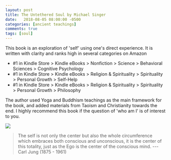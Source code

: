 ```yaml
---
layout: post
title: The Untethered Soul by Michael Singer
date:   2018-08-05 08:00:00 -0500
categories: [ancient teachings]
comments: true
tags: [soul]
---
```


This book is an exploration of 'self' using one's direct experience.
It is written with clarity and ranks high in several categories on Amazon

* #1 in Kindle Store > Kindle eBooks > Nonfiction > Science > Behavioral Sciences > Cognitive Psychology
* #1 in Kindle Store > Kindle eBooks > Religion & Spirituality > Spirituality > Personal Growth > Self-Help
* #1 in Kindle Store > Kindle eBooks > Religion & Spirituality > Spirituality > Personal Growth > Philosophy

The author used Yoga and Buddhism teachings as the main framework for the book,
and added materials from Taoism and Christianity towards the end.
I highly recommend this book if the question of 'who am I' is of interest to you.

<a target="_blank"  href="https://www.amazon.com/gp/product/1572245379/ref=as_li_tl?ie=UTF8&camp=1789&creative=9325&creativeASIN=1572245379&linkCode=as2&tag=nosarthur2016-20&linkId=5c471cee20683abb12d03599e42888b2"><img border="0" src="//ws-na.amazon-adsystem.com/widgets/q?_encoding=UTF8&MarketPlace=US&ASIN=1572245379&ServiceVersion=20070822&ID=AsinImage&WS=1&Format=_SL250_&tag=nosarthur2016-20" ></a><img src="//ir-na.amazon-adsystem.com/e/ir?t=nosarthur2016-20&l=am2&o=1&a=1572245379" width="1" height="1" border="0" alt="" style="border:none !important; margin:0px !important;" />

> The self is not only the center but also the whole circumference which embraces both conscious and unconscious, it is the center of this totality, just as the Ego is the center of the conscious mind.  --- Carl Jung (1875 - 1961)
